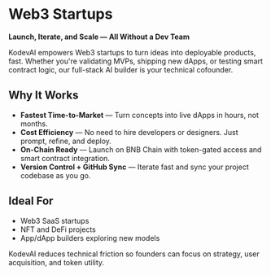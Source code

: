 # Web3 Startups

**Launch, Iterate, and Scale — All Without a Dev Team**

KodevAI empowers Web3 startups to turn ideas into deployable products, fast. Whether you're validating MVPs, shipping new dApps, or testing smart contract logic, our full-stack AI builder is your technical cofounder.

## Why It Works

* **Fastest Time-to-Market** — Turn concepts into live dApps in hours, not months.
* **Cost Efficiency** — No need to hire developers or designers. Just prompt, refine, and deploy.
* **On-Chain Ready** — Launch on BNB Chain with token-gated access and smart contract integration.
* **Version Control + GitHub Sync** — Iterate fast and sync your project codebase as you go.

## Ideal For

* Web3 SaaS startups
* NFT and DeFi projects
* App/dApp builders exploring new models

KodevAI reduces technical friction so founders can focus on strategy, user acquisition, and token utility.
